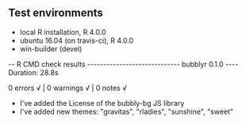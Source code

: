 ## Test environments
* local R installation, R 4.0.0
* ubuntu 16.04 (on travis-ci), R 4.0.0
* win-builder (devel)


   
-- R CMD check results ----------------------------- bubblyr 0.1.0 ----
Duration: 28.8s

0 errors √ | 0 warnings √ | 0 notes √


* I've added the License of the bubbly-bg JS library 
* I've added new themes: "gravitas", "rladies", "sunshine", "sweet"
